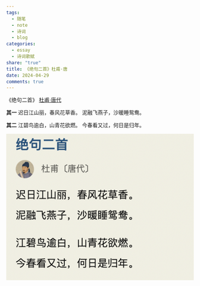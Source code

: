 ```yaml
---
tags:
  - 随笔
  - note
  - 诗词
  - blog
categories:
  - essay
  - 诗词歌赋
share: "true"
title: 《绝句二首》杜甫·唐
date: 2024-04-29
comments: true
---
```


《绝句二首》
[杜甫·唐代](2%20Aera/人物/古代/杜甫·唐代.md)

**其一**
迟日江山丽，春风花草香。
泥融飞燕子，沙暖睡鸳鸯。

**其二**
江碧鸟逾白，山青花欲燃。
今春看又过，何日是归年。

![](assets/images/Pasted%20image%2020240429121126.png)
